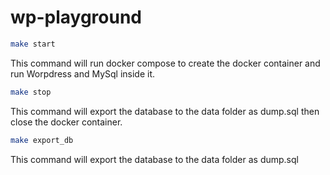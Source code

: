 # wp-playground

```bash
make start
```

This command will run docker compose to create the docker container and run Worpdress and MySql inside it.

```bash
make stop
```

This command will export the database to the data folder as dump.sql then close the docker container.

```bash
make export_db
```

This command will export the database to the data folder as dump.sql
